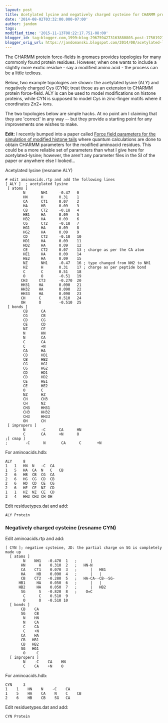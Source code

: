 ```yaml
---
layout: post
title: Acetylated lysine and negatively charged cysteine for CHARMM protein force-field
date: '2014-08-02T03:32:00.000-07:00'
author: jandom
tags: 
modified_time: '2015-11-13T08:22:17.751-08:00'
blogger_id: tag:blogger.com,1999:blog-2967594273163880803.post-1750192106587751094
blogger_orig_url: https://jandomanski.blogspot.com/2014/08/acetylated-lysine-and-negatively.html
---
```


The CHARMM protein force-fields in gromacs provides topologies for many commonly found protein residues. However, when one wants to include a slightly more exotic residue - say a modified amino acid - the process can be a little tedious.

Below, two example topologies are shown: the acetylated lysine (ALY) and negatively charged Cys (CYN); treat those as an extension to CHARMM protein force-field. ALY is can be used to model modifications on histone proteins, while CYN is supposed to model Cys in zinc-finger motifs where it coordinates Zn2+ ions.

The two topologies below are simple hacks. At no point am I claiming that they are 'correct' in any way -- but they provide a starting point for any improvements one wishes to make.

**Edit:** I recently bumped into a paper called [Force field parameters for the simulation of modified histone tails](http://www.ncbi.nlm.nih.gov/pubmed/20652987) where quantum calculations are done to obtain CHARMM parameters for the modified aminoacid residues. This could be a more reliable set of parameters than what I give here for acetylated-lysine; however, the aren't any parameter files in the SI of the paper or anywhere else I looked...

Acetylated lysine (resname ALY)
```
# edit aminoacids.rtp and add the following lines
[ ALY ]  ; acetylated lysine
 [ atoms ]
        N       NH1     -0.47   0
        HN      H       0.31    1
        CA      CT1     0.07    2
        HA      HB      0.09    3
        CB      CT2     -0.18   4
        HB1     HA      0.09    5
        HB2     HA      0.09    6
        CG      CT2     -0.18   7
        HG1     HA      0.09    8
        HG2     HA      0.09    9
        CD      CT2     -0.18   10
        HD1     HA      0.09    11
        HD2     HA      0.09    12
        CE      CT2     0.07    13 ; charge as per the CA atom
        HE1     HA      0.09    14
        HE2     HA      0.09    15
        NZ      NH1     -0.47   16 ; type changed from NH2 to NH1
        HZ      H       0.31    17 ; charge as per peptide bond
        C       C       0.51    18
        O       O       -0.51   19
       CH3     CT3      -0.270  20
       HH31    HA       0.090   21
       HH32    HA       0.090   22
       HH33    HA       0.090   23
       CH      C        0.510   24
       OH      O        -0.510  25    
 [ bonds ]
        CB      CA
        CG      CB
        CD      CG
        CE      CD
        NZ      CE
        N       HN
        N       CA
        C       CA
        C       +N
        CA      HA
        CB      HB1
        CB      HB2
        CG      HG1
        CG      HG2
        CD      HD1
        CD      HD2
        CE      HE1
        CE      HE2
        O       C
        NZ      HZ
        CH      CH3
        CH      NZ
        CH3     HH31
        CH3     HH32
        CH3     HH33
        OH      CH     
 [ impropers ]
        N       -C      CA      HN
        C       CA      +N      O
;[ cmap ]
;        -C      N       CA      C       +N
```

For aminoacids.hdb:
```
ALY     8
1   1   HN  N   -C  CA
1   5   HA  CA  N   C   CB
2   6   HB  CB  CG  CA
2   6   HG  CG  CD  CB
2   6   HD  CD  CE  CG
2   6   HE  CE  NZ  CD
1   1   HZ  NZ  CE  CD
3   4   HH3 CH3 CH OH
```

Edit residuetypes.dat and add:
```
ALY Protein
```

### Negatively charged cysteine (resname CYN)

Edit aminoacids.rtp and add:
```
[ CYN ]; negative cysteine, JD: the partial charge on SG is completely made up
  [ atoms ]
        N    NH1   -0.470  1   ;      |      
       HN      H    0.310  2   ;   HN-N      
       CA    CT1    0.070  3   ;      |   HB1
       HA     HB    0.090  4   ;      |   | 
       CB    CT2   -0.280  5   ;   HA-CA--CB--SG-
      HB1     HA    0.050  6   ;      |   |    
      HB2     HA    0.050  7   ;      |   HB2  
       SG      S   -0.820  8   ;    O=C               
        C      C    0.510  9
        O      O   -0.510 10
  [ bonds ]
       CB    CA
       SG    CB
        N    HN
        N    CA
        C    CA
        C    +N
       CA    HA
       CB   HB1
       CB   HB2
       SG   HG1
        O     C
  [ impropers ]
        N    -C    CA    HN
        C    CA    +N    O
```

For aminoacids.hdb:
```
CYN     3      
1    1    HN    N    -C    CA
1    5    HA    CA    N    C    CB
2    6    HB    CB    SG   CA
```

Edit residuetypes.dat and add:
```
CYN Protein
```
